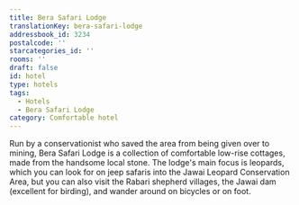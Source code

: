 ```yaml
---
title: Bera Safari Lodge
translationKey: bera-safari-lodge
addressbook_id: 3234
postalcode: ''
starcategories_id: ''
rooms: ''
draft: false
id: hotel
type: hotels
tags:
  - Hotels
  - Bera Safari Lodge
category: Comfortable hotel
---
```

Run by a conservationist who saved the area from being given over to mining, Bera Safari Lodge is a collection of comfortable low-rise cottages, made from the handsome local stone. The lodge's main focus is leopards, which you can look for on jeep safaris into the Jawai Leopard Conservation Area, but you can also visit the Rabari shepherd villages, the Jawai dam (excellent for birding), and wander around on bicycles or on foot.